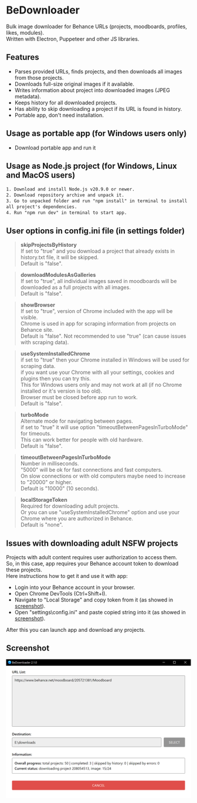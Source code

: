 BeDownloader
===

Bulk image downloader for Behance URLs (projects, moodboards, profiles, likes, modules).\
Written with Electron, Puppeteer and other JS libraries.

## Features

* Parses provided URLs, finds projects, and then downloads all images from those projects.
* Downloads full-size original images if it available.
* Writes information about project into downloaded images (JPEG metadata).
* Keeps history for all downloaded projects.
* Has ability to skip downloading a project if its URL is found in history.
* Portable app, don't need installation.

## Usage as portable app (for Windows users only)

* Download portable app and run it

## Usage as Node.js project (for Windows, Linux and MacOS users)

```
1. Download and install Node.js v20.9.0 or newer.
2. Download repository archive and unpack it.
3. Go to unpacked folder and run "npm install" in terminal to install all project's dependencies.
4. Run "npm run dev" in terminal to start app.
```

## User options in config.ini file (in settings folder)

> **skipProjectsByHistory**\
> If set to "true" and you download a project that already exists in history.txt file, it will be skipped.\
> Default is "false".

> **downloadModulesAsGalleries**\
> If set to "true", all individual images saved in moodboards will be downloaded as a full projects with all images.\
> Default is "false".

> **showBrowser**\
> If set to "true", version of Chrome included with the app will be visible.\
> Chrome is used in app for scraping information from projects on Behance site.\
> Default is "false". Not recommended to use "true" (can cause issues with scraping data).

> **useSystemInstalledChrome**\
> if set to "true" then your Chrome installed in Windows will be used for scraping data.\
> if you want use your Chrome with all your settings, cookies and plugins then you can try this.\
> This for Windows users only and may not work at all (if no Chrome installed or it's version is too old).\
> Browser must be closed before app run to work.\
> Default is "false". 

> **turboMode**\
> Alternate mode for navigating between pages.\
> if set to "true" it will use option "timeoutBetweenPagesInTurboMode" for timeouts.\
> This can work better for people with old hardware.\
> Default is "false".

> **timeoutBetweenPagesInTurboMode**\
> Number in milliseconds.\
> "5000" will be ok for fast connections and fast computers.\
> On slow connections or with old computers maybe need to increase to "20000" or higher.\
> Default is "10000" (10 seconds).

> **localStorageToken**\
> Required for downloading adult projects.\
> Or you can use "useSystemInstalledChrome" option and use your Chrome where you are authorized in Behance.\
> Default is "none". 



## Issues with downloading adult NSFW projects

Projects with adult content requires user authorization to access them.\
So, in this case, app requires your Behance account token to download these projects.\
Here instructions how to get it and use it with app:

* Login into your Behance account in your browser.
* Open Chrome DevTools (Ctrl+Shift+I).
* Navigate to "Local Storage" and copy token from it (as showed in
    [screenshot](screenshots/token_from_chrome.png)).
* Open "settings\\config.ini" and paste copied string into it (as showed in
    [screenshot](screenshots/token_in_config.png)).

After this you can launch app and download any projects.

## Screenshot

![screenshot](screenshots/launched.png)